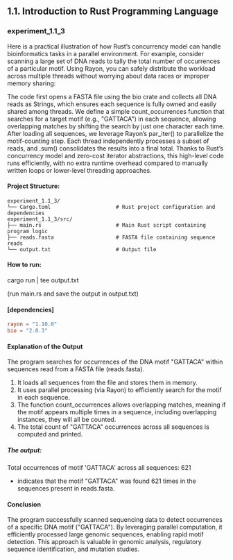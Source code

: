 ## 1.1. Introduction to Rust Programming Language

### experiment_1.1_3

Here is a practical illustration of how Rust’s concurrency model can handle bioinformatics tasks in a parallel environment. For example, consider scanning a large set of DNA reads to tally the total number of occurrences of a particular motif. Using Rayon, you can safely distribute the workload across multiple threads without worrying about data races or improper memory sharing:

The code first opens a FASTA file using the bio crate and collects all DNA reads as Strings, which ensures each sequence is fully owned and easily shared among threads. We define a simple count_occurrences function that searches for a target motif (e.g., "GATTACA") in each sequence, allowing overlapping matches by shifting the search by just one character each time. After loading all sequences, we leverage Rayon’s par_iter() to parallelize the motif-counting step. Each thread independently processes a subset of reads, and .sum() consolidates the results into a final total. Thanks to Rust’s concurrency model and zero-cost iterator abstractions, this high-level code runs efficiently, with no extra runtime overhead compared to manually written loops or lower-level threading approaches.

#### Project Structure:

```plaintext
experiment_1.1_3/
└── Cargo.toml                     # Rust project configuration and dependencies
experiment_1.1_3/src/
├── main.rs                        # Main Rust script containing program logic
├── reads.fasta                    # FASTA file containing sequence reads
└── output.txt                     # Output file
```

#### How to run:

cargo run | tee output.txt

(run main.rs and save the output in output.txt)
  
#### [dependencies]

```toml
rayon = "1.10.0"
bio = "2.0.3"
```

#### Explanation of the Output
The program searches for occurrences of the DNA motif "GATTACA" within sequences read from a FASTA file (reads.fasta).

1. It loads all sequences from the file and stores them in memory.
2. It uses parallel processing (via Rayon) to efficiently search for the motif in each sequence.
3. The function count_occurrences allows overlapping matches, meaning if the motif appears multiple times in a sequence, including overlapping instances, they will all be counted.
4. The total count of "GATTACA" occurrences across all sequences is computed and printed.

##### The output:

Total occurrences of motif 'GATTACA' across all sequences: 621

* indicates that the motif "GATTACA" was found 621 times in the sequences present in reads.fasta.

#### Conclusion
The program successfully scanned sequencing data to detect occurrences of a specific DNA motif ("GATTACA"). By leveraging parallel computation, it efficiently processed large genomic sequences, enabling rapid motif detection. This approach is valuable in genomic analysis, regulatory sequence identification, and mutation studies.










